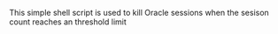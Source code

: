 This simple shell script is used to kill Oracle sessions when the sesison count reaches an threshold limit
